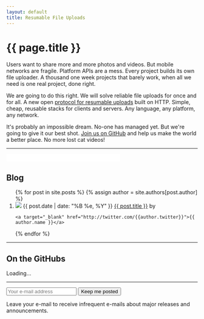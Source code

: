 ```yaml
---
layout: default
title: Resumable File Uploads
---
```


<div class="jumbotron">
  <h1>{{ page.title }}</h1>
  <p class="lead">
    Users want to share more and more photos and videos. But mobile networks
    are fragile. Platform APIs are a mess. Every project builds its own file
    uploader. A thousand one week projects that barely work, when all we need
    is one real project, done right.
  </p>

  <p class="lead">
    We are going to do this right. We will solve reliable file uploads for once
    and for all. A new open
    <a href="/protocols/resumable-upload.html">protocol for resumable uploads</a>
    built on HTTP. Simple, cheap, reusable stacks for clients and servers.
    Any language, any platform, any network.
  </p>

  <p class="lead">
    It's probably an impossible dream. No-one has managed yet.
    But we're going to give it our best shot.
    <a target="" href="https://github.com/tus">Join us on GitHub</a> and
    help us make the world a better place. No more lost cat videos!
  </p>
</div>

<hr />

<iframe
  allowtransparency="true"
  frameborder="0"
  scrolling="no"
  class="twitter-follow-btn"
  src="//platform.twitter.com/widgets/follow_button.html?screen_name=tus_io"
  style="width:300px; height:20px;"></iframe>

## Blog

<ol id="posts">
  {% for post in site.posts %}
  {% assign author = site.authors[post.author] %}
  <li>
    <img src="https://secure.gravatar.com/avatar/{{author.gravatar}}&s=64" class="gravatar">
    <span class="timeago" title="{{ post.date | date: "%Y-%m-%dT%H:%M:%SZ" }}">{{ post.date | date: "%B %e, %Y" }}</span>
    <a href="{{ post.url }}">{{ post.title }}</a>
    by

    <a target="_blank" href="http://twitter.com/{{author.twitter}}">{{ author.name }}</a>
  </li>
  {% endfor %}
</ol>

<hr />

## On the GitHubs

<div class="on-the-githubs" data-event-source="orgs/tus">
  Loading...
</div>


<hr />

<div class="jumbotron">
  <div class="input-append control-group">
    <form action="http://transloadit.us1.list-manage1.com/subscribe/post?u=98e560c614f2baaf47237f500&amp;id=37aafbe5c1" method="post">
      <input name="EMAIL" class="input-xlarge" type="email" placeholder="Your e-mail address"/>
      <input name="SOURCE" type="hidden" value="tus.io"/>
      <button class="btn btn-success">Keep me posted</button>
    </form>
  </div>
  <p>
  Leave your e-mail to receive infrequent e-mails about major releases and
  announcements.
  </p>
</div>

